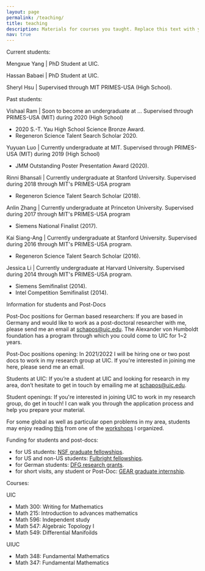 ```yaml
---
layout: page
permalink: /teaching/
title: teaching
description: Materials for courses you taught. Replace this text with your description.
nav: true
---
```


Current students:

Mengxue Yang | PhD Student at UIC. 

Hassan Babaei | PhD Student at UIC. 

Sheryl Hsu | Supervised through MIT PRIMES-USA (High School).

Past students:

Vishaal Ram |  Soon to become an undergraduate at ...
Supervised through PRIMES-USA (MIT) during 2020 (High School)
- 2020 S.-T. Yau High School Science Bronze Award.
- Regeneron Science Talent Search Scholar 2020.

Yuyuan Luo |   Currently undergraduate at MIT.
Supervised through PRIMES-USA (MIT) during 2019 (High School)
- JMM Outstanding Poster Presentation Award (2020). 

Rinni Bhansali  | Currently undergraduate at Stanford University.
Supervised during 2018 through MIT's PRIMES-USA program
- Regeneron Science Talent Search Scholar (2018).

Anlin Zhang   |  Currently undergraduate at Princeton University.
Supervised during 2017 through MIT's PRIMES-USA program
- Siemens National Finalist (2017).

Kai Siang-Ang | Currently undergraduate at Stanford University.
Supervised during 2016 through MIT's PRIMES-USA program. 
- Regeneron Science Talent Search Scholar (2016).

Jessica Li |  Currently undergraduate at Harvard University.
Supervised during 2014 through MIT's PRIMES-USA program.
- Siemens Semifinalist (2014).
- Intel Competition Semifinalist (2014). 

Information for students and Post-Docs

Post-Doc positions for German based researchers: If you are based in Germany and would like to work as a post-doctoral researcher with me, please send me an email at schapos@uic.edu. The Alexander von Humboldt foundation has a program through which you could come to UIC for 1~2 years. 


Post-Doc positions opening: In 2021/2022 I will be hiring one or two post docs to work in my research group at UIC. If you're interested in joining me here, please send me an email. 


Students at UIC: If you’re a student at UIC and looking for research in my area, don’t hesitate to get in touch by emailing me at schapos@uic.edu. 


Student openings: If you're interested in joining UIC to work in my research group, do get in touch! I can walk you through the application process and help you prepare your material. 

For some global as well as particular open problems in my area, students may enjoy reading [this](http://aimpl.org/spectralhiggs/1/) from one of the [workshops](https://schapos.people.uic.edu/Research.html) I organized.

Funding for students and post-docs:

* for US students: [NSF graduate fellowships](https://www.nsfgrfp.org/).
* for US and non-US students: [Fulbright fellowships](http://us.fulbrightonline.org/applicants).
* for German students: [DFG research grants](http://www.dfg.de/en/research_funding/programmes/individual/research_grants/).
* for short visits, any student or Post-Doc: [GEAR graduate internship](http://gear.math.illinois.edu/programs/internships/).

Courses:

UIC
* Math 300: Writing for Mathematics
* Math 215: Introduction to advances mathematics
* Math 596: Independent study
* Math 547: Algebraic Topology I
* Math 549: Differential Manifoilds

UIUC
* Math 348: Fundamental Mathematics
* Math 347: Fundamental Mathematics